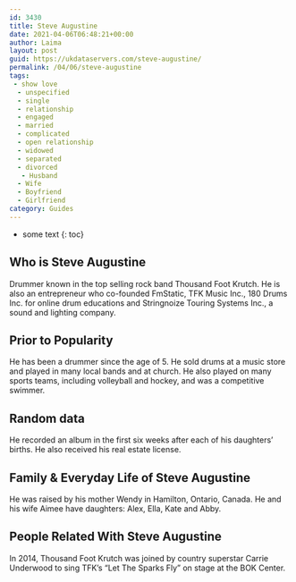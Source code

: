 ```yaml
---
id: 3430
title: Steve Augustine
date: 2021-04-06T06:48:21+00:00
author: Laima
layout: post
guid: https://ukdataservers.com/steve-augustine/
permalink: /04/06/steve-augustine
tags:
 - show love
  - unspecified
  - single
  - relationship
  - engaged
  - married
  - complicated
  - open relationship
  - widowed
  - separated
  - divorced
   - Husband
  - Wife
  - Boyfriend
  - Girlfriend
category: Guides
---
```


* some text
{: toc}


## Who is Steve Augustine
                  
                  
                  
Drummer known in the top selling rock band Thousand Foot Krutch. He is also an entrepreneur who co-founded FmStatic, TFK Music Inc., 180 Drums Inc. for online drum educations and Stringnoize Touring Systems Inc., a sound and lighting company.
                  
              
            
              
            
                
                
                
## Prior to Popularity
                  
                  
                  
He has been a drummer since the age of 5. He sold drums at a music store and played in many local bands and at church. He also played on many sports teams, including volleyball and hockey, and was a competitive swimmer.
                  
              
            
              
            
                
                
                
## Random data
                  
                  
                  
He recorded an album in the first six weeks after each of his daughters&#8217; births. He also received his real estate license.
                  
              
            
              
            
                
                
                
## Family & Everyday Life of Steve Augustine
                  
                  
                  
He was raised by his mother Wendy in Hamilton, Ontario, Canada. He and his wife Aimee have daughters: Alex, Ella, Kate and Abby.
                  
              
            
              
            
                
                
                
## People Related With Steve Augustine
                  
                  
                  
In 2014, Thousand Foot Krutch was joined by country superstar Carrie Underwood to sing TFK&#8217;s &#8220;Let The Sparks Fly&#8221; on stage at the BOK Center.
                  
              
            
              
            
                
              
            
              
              
            
            
              
            
          
          
          